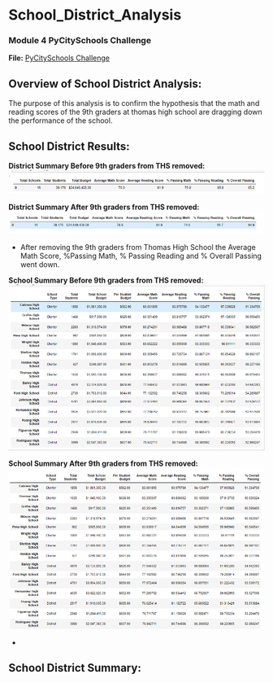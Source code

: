# School_District_Analysis
 
### Module 4 PyCitySchools Challenge 
**File:** [PyCitySchools Challenge](PyCitySchools_Challenge.ipynb)

## Overview of School District Analysis:
The purpose of this analysis is to confirm the hypothesis that the math and reading scores of the 9th graders at thomas high school are dragging down the performance of the school.

## School District Results:
**District Summary Before 9th graders from THS removed:**
![District Analysis Before 9th Graders Removed](Resources/D_Analysis_Before.PNG)

**District Summary After 9th graders from THS removed:**
![District Analysis Before 9th Graders Removed](Resources/District_Analysis.PNG)

- After removing the 9th graders from Thomas High School the Average Math Score, %Passing Math, % Passing Reading and % Overall Passing went down.

**School Summary Before 9th graders from THS removed:**
![School Summary Before 9th Graders Removed](Resources/School_Summary_Before.PNG)

**School Summary After 9th graders from THS removed:**
![School Summary After 9th Graders Removed](Resources/School_Summary_After.PNG)

- 



## School District Summary:
